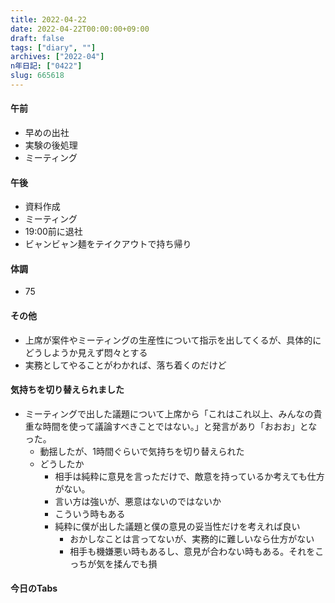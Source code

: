 ```yaml
---
title: 2022-04-22
date: 2022-04-22T00:00:00+09:00
draft: false
tags: ["diary", ""]
archives: ["2022-04"]
n年日記: ["0422"]
slug: 665618
---
```

#### 午前
- 早めの出社
- 実験の後処理
- ミーティング
#### 午後
- 資料作成
- ミーティング
- 19:00前に退社
- ビャンビャン麺をテイクアウトで持ち帰り
#### 体調
- 75
#### その他
- 上席が案件やミーティングの生産性について指示を出してくるが、具体的にどうしようか見えず悶々とする
- 実務としてやることがわかれば、落ち着くのだけど
#### 気持ちを切り替えられました
- ミーティングで出した議題について上席から「これはこれ以上、みんなの貴重な時間を使って議論すべきことではない。」と発言があり「おおお」となった。
  - 動揺したが、1時間ぐらいで気持ちを切り替えられた
  - どうしたか
    - 相手は純粋に意見を言っただけで、敵意を持っているか考えても仕方がない。
    - 言い方は強いが、悪意はないのではないか
    - こういう時もある
    - 純粋に僕が出した議題と僕の意見の妥当性だけを考えれば良い
      - おかしなことは言ってないが、実務的に難しいなら仕方がない
      - 相手も機嫌悪い時もあるし、意見が合わない時もある。それをこっちが気を揉んでも損
#### 今日のTabs